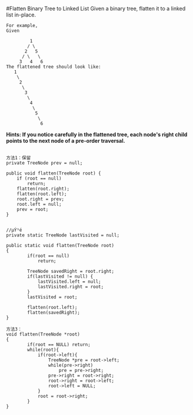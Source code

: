 #Flatten Binary Tree to Linked List
Given a binary tree, flatten it to a linked list in-place.


```
For example,
Given

         1
        / \
       2   5
      / \   \
     3   4   6
The flattened tree should look like:
   1
    \
     2
      \
       3
        \
         4
          \
           5
            \
             6

```
**Hints:
If you notice carefully in the flattened tree, each node's right child points to the next node of a pre-order traversal.**




```

方法1：保留
private TreeNode prev = null;

public void flatten(TreeNode root) {
    if (root == null)
        return;
    flatten(root.right);
    flatten(root.left);
    root.right = prev;
    root.left = null;
    prev = root;
}


//µÝ¹é
private static TreeNode lastVisited = null;

public static void flatten(TreeNode root)
{
        if(root == null)
            return;
    
        TreeNode savedRight = root.right;
        if(lastVisited != null) {
            lastVisited.left = null;
            lastVisited.right = root;
        }
        lastVisited = root;
    
        flatten(root.left);
        flatten(savedRight);
}

方法3：
void flatten(TreeNode *root)
{
        if(root == NULL) return;  
		while(root){  
			if(root->left){  
				TreeNode *pre = root->left;  
				while(pre->right)  
					pre = pre->right;  
				pre->right = root->right;  
				root->right = root->left;  
				root->left = NULL;  
			}  
			root = root->right;  
		}  
}

```
